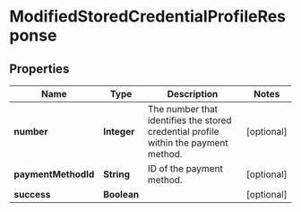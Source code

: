 

# ModifiedStoredCredentialProfileResponse


## Properties

| Name | Type | Description | Notes |
|------------ | ------------- | ------------- | -------------|
|**number** | **Integer** | The number that identifies the stored credential profile within the payment method.  |  [optional] |
|**paymentMethodId** | **String** | ID of the payment method.  |  [optional] |
|**success** | **Boolean** |  |  [optional] |



